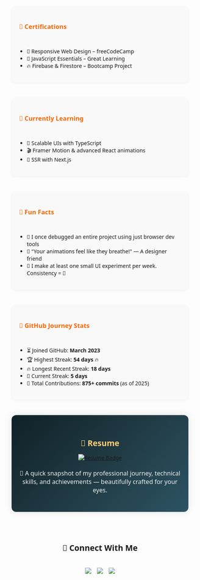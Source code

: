<div style="display: flex; flex-direction: column; gap: 40px; padding: 20px; box-sizing: border-box; max-width: 100%; font-family: 'Segoe UI', sans-serif;">

  <div style="display: flex; flex-direction: column; gap: 20px; padding: 20px; border-radius: 10px; background: #f9f9f9; box-shadow: 0 2px 6px rgba(0,0,0,0.05);">
    <h3 style="color: #ff6600; margin-bottom: 10px;">📜 Certifications</h3>
    <ul style="padding-left: 20px;">
      <li>🧾 Responsive Web Design – freeCodeCamp</li>
      <li>📘 JavaScript Essentials – Great Learning</li>
      <li>🔥 Firebase & Firestore – Bootcamp Project</li>
    </ul>
  </div>

  <div style="display: flex; flex-direction: column; gap: 20px; padding: 20px; border-radius: 10px; background: #f9f9f9; box-shadow: 0 2px 6px rgba(0,0,0,0.05);">
    <h3 style="color: #ff6600; margin-bottom: 10px;">📘 Currently Learning</h3>
    <ul style="padding-left: 20px;">
      <li>💎 Scalable UIs with TypeScript</li>
      <li>🎬 Framer Motion & advanced React animations</li>
      <li>🧠 SSR with Next.js</li>
    </ul>
  </div>

  <div style="display: flex; flex-direction: column; gap: 20px; padding: 20px; border-radius: 10px; background: #f9f9f9; box-shadow: 0 2px 6px rgba(0,0,0,0.05);">
    <h3 style="color: #ff6600; margin-bottom: 10px;">🎯 Fun Facts</h3>
    <ul style="padding-left: 20px;">
      <li>🧠 I once debugged an entire project using just browser dev tools</li>
      <li>💬 "Your animations feel like they breathe!" — A designer friend</li>
      <li>🌱 I make at least one small UI experiment per week. Consistency = 🔑</li>
    </ul>
  </div>

  <div style="display: flex; flex-direction: column; gap: 20px; padding: 20px; border-radius: 10px; background: #f9f9f9; box-shadow: 0 2px 6px rgba(0,0,0,0.05);">
    <h3 style="color: #ff6600; margin-bottom: 10px;">🧭 GitHub Journey Stats</h3>
    <ul style="padding-left: 20px;">
      <li>⏳ Joined GitHub: <strong>March 2023</strong></li>
      <li>🏆 Highest Streak: <strong>54 days</strong> 🔥</li>
      <li>🔥 Longest Recent Streak: <strong>18 days</strong></li>
      <li>📅 Current Streak: <strong>5 days</strong></li>
      <li>💪 Total Contributions: <strong>875+ commits</strong> (as of 2025)</li>
    </ul>
  </div>

  <div style="display: flex; flex-direction: column; align-items: center; text-align: center; padding: 30px 20px; background: linear-gradient(135deg, #0f2027, #203a43, #2c5364); border-radius: 12px; box-shadow: 0 0 20px rgba(0, 0, 0, 0.1);">
    <h2 style="color: #ffcc70; margin-bottom: 15px;">📄 Resume</h2>
    <a href="https://github.com/SahilRajput47/SahilRajput47/blob/main/Resume-SahilRajput.pdf" target="_blank">
      <img src="https://img.shields.io/badge/Get%20PDF-Click%20Here-ff6600?style=for-the-badge&logo=readthedocs&logoColor=white" alt="Resume Badge" />
    </a>
    <p style="color: #f0f0f0; margin-top: 20px; font-size: 16px; max-width: 600px;">
      🧾 A quick snapshot of my professional journey, technical skills, and achievements — beautifully crafted for your eyes.
    </p>
  </div>

  <div style="display: flex; flex-direction: column; align-items: center; text-align: center; gap: 20px;">
    <h2 style="margin-top: 40px;">🤝 Connect With Me</h2>
    <div style="display: flex; flex-wrap: wrap; justify-content: center; gap: 15px;">
      <a href="mailto:sahilrajput4763@gmail.com"><img src="https://img.shields.io/badge/Gmail-D14836?style=for-the-badge&logo=gmail&logoColor=white"/></a>
      <a href="https://github.com/SahilRajput47"><img src="https://img.shields.io/badge/GitHub-000000?style=for-the-badge&logo=github&logoColor=white"/></a>
      <a href="https://linkedin.com/in/sahilrajput47"><img src="https://img.shields.io/badge/LinkedIn-0A66C2?style=for-the-badge&logo=linkedin&logoColor=white"/></a>
    </div>
  </div>

</div>
